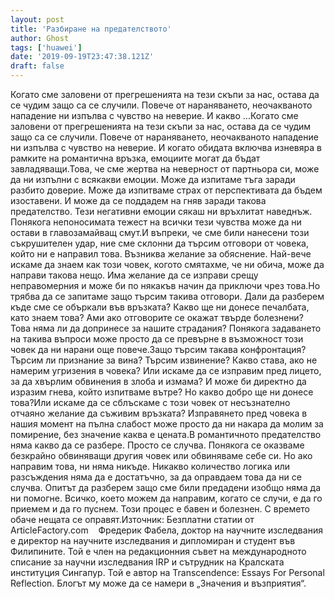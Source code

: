 ```yaml
---
layout: post
title: 'Разбиране на предателството'
author: Ghost
tags: ['huawei']
date: '2019-09-19T23:47:38.121Z'
draft: false
---
```


Когато сме заловени от прегрешенията на тези скъпи за нас, остава да се чудим защо са се случили. Повече от нараняването, неочакваното нападение ни изпълва с чувство на неверие. И какво ...Когато сме заловени от прегрешенията на тези скъпи за нас, остава да се чудим защо са се случили. Повече от нараняването, неочакваното нападение ни изпълва с чувство на неверие. И когато обидата включва изневяра в рамките на романтична връзка, емоциите могат да бъдат завладяващи.Това, че сме жертва на неверност от партньора си, може да ни изпълни с всякакви емоции. Може да изпитаме тъга заради разбито доверие. Може да изпитваме страх от перспективата да бъдем изоставени. И може да се поддадем на гняв заради такова предателство. Тези негативни емоции сякаш ни връхлитат наведнъж. Понякога непоносимата тежест на всички тези чувства може да ни остави в главозамайващ смут.И въпреки, че сме били нанесени този съкрушителен удар, ние сме склонни да търсим отговори от човека, който ни е направил това. Възниква желание за обяснение. Най-вече искаме да знаем как този човек, когото смятахме, че ни обича, може да направи такова нещо. Има желание да се изправи срещу неправомерния и може би по някакъв начин да приключи чрез това.Но трябва да се запитаме защо търсим такива отговори. Дали да разберем къде сме се объркали във връзката? Какво ще ни донесе печалбата, като знаем това? Ами ако отговорите се окажат твърде болезнени? Това няма ли да допринесе за нашите страдания? Понякога задаването на такива въпроси може просто да се превърне в възможност този човек да ни нарани още повече.Защо търсим такава конфронтация? Търсим ли признание за вина? Търсим извинение? Какво става, ако не намерим угризения в човека? Или искаме да се изправим пред лицето, за да хвърлим обвинения в злоба и измама? И може би директно да изразим гнева, който изпитваме вътре? Но какво добро ще ни донесе това?Или искаме да се сблъскаме с този човек от несъзнателно отчаяно желание да съживим връзката? Изправянето пред човека в нашия момент на пълна слабост може просто да ни накара да молим за помирение, без значение каква е цената.В романтичното предателство няма какво да се разбере. Просто се случва. Понякога се оказваме безкрайно обвиняващи другия човек или обвиняваме себе си. Но ако направим това, ни няма никъде. Никакво количество логика или разсъждения няма да е достатъчно, за да оправдаем това да ни се случва. Опитът да разберем защо сме били предадени изобщо няма да ни помогне. Всичко, което можем да направим, когато се случи, е да го приемем и да го пуснем. Този процес е бавен и болезнен. С времето обаче нещата се оправят.Източник: Безплатни статии от ArticleFactory.com    Фредерик Фабела, доктор на научните изследвания е директор на научните изследвания и дипломиран и студент във Филипините. Той е член на редакционния съвет на международното списание за научни изследвания IRP и сътрудник на Кралската институция Сингапур. Той е автор на Transcendence: Essays For Personal Reflection. Блогът му може да се намери в „Значения и възприятия“.
